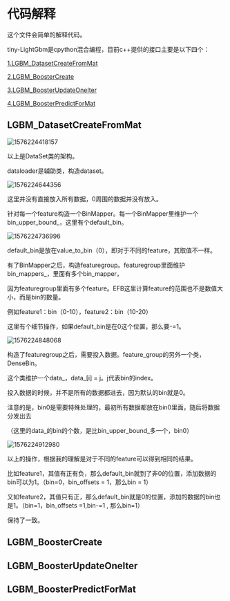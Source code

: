# 代码解释

这个文件会简单的解释代码。

tiny-LightGbm是cpython混合编程，目前c++提供的接口主要是以下四个：

[1.LGBM_DatasetCreateFromMat](#jupm1)

[2.LGBM_BoosterCreate](#jump2)

[3.LGBM_BoosterUpdateOneIter](#jump3)

[4.LGBM_BoosterPredictForMat](#jump4)



## <span id="jump1">LGBM_DatasetCreateFromMat</span>

![1576224418157](C:\Users\32002\AppData\Roaming\Typora\typora-user-images\1576224418157.png)

以上是DataSet类的架构。

dataloader是辅助类，构造dataset。

![1576224644356](C:\Users\32002\Desktop\tiny_lightgbm\pic\1576224644356.png)

这里并没有直接放入所有数据，0周围的数据并没有放入。

针对每一个feature构造一个BinMapper。每一个BinMapper里维护一个bin_upper_bound_，这里有个default_bin。

![1576224736996](C:\Users\32002\Desktop\tiny_lightgbm\pic\1576224736996.png)

default_bin是放在value_to_bin（0），即对于不同的feature，其取值不一样。

有了BinMapper之后，构造featuregroup。featuregroup里面维护bin_mappers_，里面有多个bin_mapper，

因为featuregroup里面有多个feature。EFB这里计算feature的范围也不是数值大小，而是bin的数量。

例如feature1：bin（0-10），feature2：bin（10-20）

这里有个细节操作，如果default_bin是在0这个位置，那么要-=1。

![1576224848068](C:\Users\32002\Desktop\tiny_lightgbm\pic\1576224848068.png)

构造了featuregroup之后，需要投入数据。feature_group的另外一个类，DenseBin。

这个类维护一个data_，data_[i] = j。j代表bin的index。

投入数据的时候，并不是所有的数据都进去，因为默认的bin就是0。

注意的是，bin0是需要特殊处理的，最初所有数据都放在bin0里面，随后将数据分发出去

（这里的data_的bin的个数，是比bin_upper_bound_多一个，bin0）

![1576224912980](C:\Users\32002\Desktop\tiny_lightgbm\pic\1576224912980.png)

以上的操作，根据我的理解是对于不同的feature可以得到相同的结果。

比如feature1，其值有正有负，那么default_bin就到了非0的位置，添加数据的bin可以为1。（bin=0，bin_offsets = 1，那么bin = 1）

又如feature2，其值只有正，那么default_bin就是0的位置，添加的数据的bin也是1。（bin=1，bin_offsets =1,bin-=1 , 那么bin=1）

保持了一致。



## <span id="jump2">LGBM_BoosterCreate</span>



## <span id="jump3">LGBM_BoosterUpdateOneIter</span>



## <span id="jump4">LGBM_BoosterPredictForMat</span>

